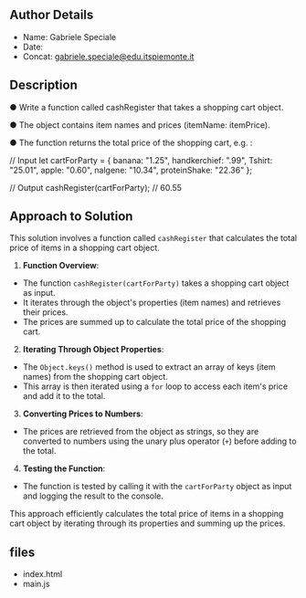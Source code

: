 ## Author Details

* Name: Gabriele Speciale
* Date: 
* Concat: gabriele.speciale@edu.itspiemonte.it




## Description

● Write a function called cashRegister that takes a shopping cart object. 

● The object contains item names and prices (itemName: itemPrice). 

● The function returns the total price of the shopping cart, e.g. :

   // Input
    let cartForParty = {
        banana: "1.25",
        handkerchief: ".99",
        Tshirt: "25.01",
        apple: "0.60",
        nalgene: "10.34",
        proteinShake: "22.36"
    };


// Output
cashRegister(cartForParty); // 60.55






## Approach to Solution

This solution involves a function called `cashRegister` that calculates the total price of items in a shopping cart object.

1. **Function Overview**:
- The function `cashRegister(cartForParty)` takes a shopping cart object as input.
- It iterates through the object's properties (item names) and retrieves their prices.
- The prices are summed up to calculate the total price of the shopping cart.

2. **Iterating Through Object Properties**:
- The `Object.keys()` method is used to extract an array of keys (item names) from the shopping cart object.
- This array is then iterated using a `for` loop to access each item's price and add it to the total.

3. **Converting Prices to Numbers**:
- The prices are retrieved from the object as strings, so they are converted to numbers using the unary plus operator (`+`) before adding to the total.

4. **Testing the Function**:
- The function is tested by calling it with the `cartForParty` object as input and logging the result to the console.

This approach efficiently calculates the total price of items in a shopping cart object by iterating through its properties and summing up the prices.






## files

* index.html
* main.js
